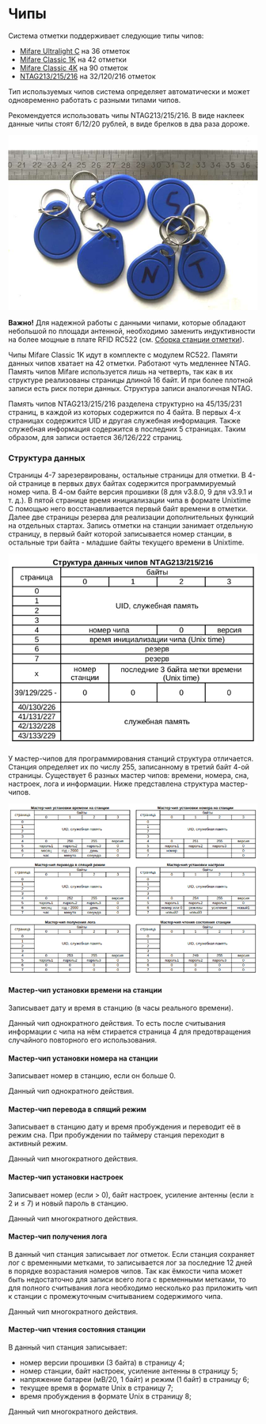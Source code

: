 # Чипы

Система отметки поддерживает следующие типы чипов:
- [Mifare Ultralight C](http://www.nxp.com/documents/data_sheet/MF0ICU2.pdf) на 36 отметок
- [Mifare Classic 1K](https://www.nxp.com/docs/en/data-sheet/MF1S50YYX_V1.pdf) на 42 отметки
- [Mifare Classic 4K](https://www.nxp.com/docs/en/data-sheet/MF1S70YYX_V1.pdf) на 90 отметок
- [NTAG213/215/216](https://www.nxp.com/docs/en/data-sheet/NTAG213_215_216.pdf) на 32/120/216 отметок

Тип используемых чипов система определяет автоматически и может одновременно работать с разными типами чипов.

Рекомендуется использовать чипы NTAG213/215/216.
В виде наклеек данные чипы стоят 6/12/20 рублей, в виде брелков в два раза дороже.

![](/img/chip.jpg?raw=true "Чипы в виде брелков")

**Важно!** Для надежной работы с данными чипами, которые обладают небольшой по площади антенной,
необходимо заменить индуктивности на более мощные в плате RFID RC522 (см. [Сборка станции отметки](BaseStationAssembly.md)).

Чипы Mifare Classic 1K идут в комплекте с модулем RC522.
Памяти данных чипов хватает на 42 отметки. Работают чуть медленнее NTAG.
Память чипов Mifare используется лишь на четверть, так как в их структуре реализованы страницы длиной 16 байт.
И при более плотной записи есть риск потери данных. Структура записи аналогичная NTAG.

Память чипов NTAG213/215/216 разделена структурно на 45/135/231 страниц, в каждой из которых содержится по 4 байта.
В первых 4-х страницах содержится UID и другая служебная информация.
Также служебная информация содержится в последних 5 страницах.
Таким образом, для записи остается 36/126/222 страниц.

### Структура данных

Страницы 4-7 зарезервированы, остальные страницы для отметки.
В 4-ой странице в первых двух байтах содержится программируемый номер чипа.
В 4-ом байте версия прошивки (8 для v3.8.0, 9 для v3.9.1 и т. д.).
В пятой странице время инициализации чипа в формате Unixtime
С помощью него восстанавливается первый байт времени в отметки.
Далее две страницы резерва для реализации дополнительных функций на отдельных стартах.
Запись отметки на станции занимает отдельную страницу,
в первый байт которой записывается номер станции, в остальные три байта - младшие байты текущего времени в Unixtime.

<img src="/img/ntag.png" width="690">

У мастер-чипов для программирования станций структура отличается.
Станция определяет их по числу 255, записанному в третий байт 4-ой страницы.
Существует 6 разных мастер чипов: времени, номера, сна, настроек, лога и информации.
Ниже представлена структура мастер-чипов.

![](/img/master-card-ru.png?raw=true)

#### Мастер-чип установки времени на станции

Записывает дату и время в станцию (в часы реального времени).

Данный чип однократного действия. 
То есть после считывания информации с чипа на нём стирается страница 4
для предотвращения случайного повторного его использования.

#### Мастер-чип установки номера на станции

Записывает номер в станцию, если он больше 0.

Данный чип однократного действия. 

#### Мастер-чип перевода в спящий режим

Записывает в станцию дату и время пробуждения и переводит её в режим сна.
При пробуждении по таймеру станция переходит в активный режим.

Данный чип многократного действия. 

#### Мастер-чип установки настроек

Записывает номер (если > 0), байт настроек, усиление антенны (если ≥ 2 и ≤ 7) и новый пароль в станцию.

Данный чип многократного действия. 

#### Мастер-чип получения лога

В данный чип станция записывает лог отметок.
Если станция сохраняет лог с временными метками, то записывается лог за последние 12 дней в порядке возрастания номеров чипов.
Так как ёмкости чипа может быть недостаточно для записи всего лога с временными метками,
то для полного считывания лога необходимо несколько раз приложить чип к станции с промежуточным считыванием содержимого чипа.

Данный чип многократного действия. 

#### Мастер-чип чтения состояния станции

В данный чип станция записывает:
- номер версии прошивки (3 байта) в страницу 4;
- номер станции, байт настроек, усиление антенны в страницу 5;
- напряжение батареи (мВ/20, 1 байт) и режим (1 байт) в страницу 6;
- текущее время в формате Unix в страницу 7;
- время пробуждения в формате Unix в страницу 8;

Данный чип многократного действия. 


